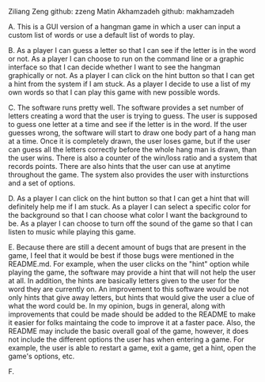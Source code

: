 Ziliang Zeng  github: zzeng
Matin Akhamzadeh  github: makhamzadeh

A.
This is a GUI version of a hangman game in which a user can input a custom list of words or use a default list of words to play.

B. 
As a player I can guess a letter so that I can see if the letter is in the word or not.
As a player I can choose to run on the command line or a graphic interface so that I can decide whether I want to see the hangman graphically or not.
As a player I can click on the hint button so that I can get a hint from the system if I am stuck.
As a player I decide to use a list of my own words so that I can play this game with new possible words.

C.
The software runs pretty well. The software provides a set number of letters creating a word that the user is trying to guess. The user is supposed to guess one letter at a time and see if the letter is in the word. If the user guesses wrong, the software will start to draw one body part of a hang man at a time. Once it is completely drawn, the user loses game, but if the user can guess all the letters correctly before the whole hang man is drawn, than the user wins. There is also a counter of the win/loss ratio and a system that records points. There are also hints that the user can use at anytime throughout the game. The system also provides the user with insturctions and a set of options.

D.
As a player I can click on the hint button so that I can get a hint that will definitely help me if I am stuck.
As a player I can select a specific color for the background so that I can choose what color I want the background to be.
As a player I can choose to turn off the sound of the game so that I can listen to music while playing this game.

E.
Because there are still a decent amount of bugs that are present in the game, I feel that it would be best if those bugs were mentioned in the README.md. For example, when the user clicks on the "hint" option while playing the game, the software may provide a hint that will not help the user at all. In addition, the hints are basically letters given to the user for the word they are currently on. An improvement to this software would be not only hints that give away letters, but hints that would give the user a clue of what the word could be. In my opinion, bugs in general, along with improvements that could be made should be added to the README to make it easier for folks maintaing the code to improve it at a faster pace. Also, the README may include the basic overall goal of the game, however, it does not include the different options the user has when entering a game. For example, the user is able to restart a game, exit a game, get a hint, open the game's options, etc.  

F.
